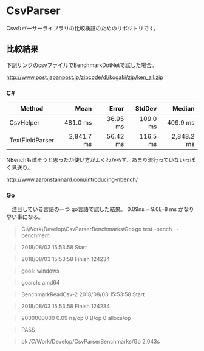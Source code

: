 # CsvParser
Csvのパーサーライブラリの比較検証のためのリポジトリです。



## 比較結果

下記リンクのcsvファイルでBenchmarkDotNetで試した場合。

http://www.post.japanpost.jp/zipcode/dl/kogaki/zip/ken_all.zip

### C#

|              Method |       Mean |    Error |   StdDev |     Median |
|-------------------- |-----------:|---------:|---------:|-----------:|
|       CsvHelper |   481.0 ms | 36.95 ms | 109.0 ms |   409.9 ms |
| TextFieldParser | 2,841.7 ms | 56.42 ms | 116.5 ms | 2,848.2 ms |

NBenchも試そうと思ったが使い方がよくわからず、あまり流行っていないっぽく見送り。

http://www.aaronstannard.com/introducing-nbench/

### Go

　注目している言語の一つ go言語で試した結果。
  0.09ns = 9.0E-8 ms
  かなり早い事になる。

> C:\Work\Develop\CsvParserBenchmarks\Go>go test -bench . -benchmem

> 2018/08/03 15:53:58 Start

> 2018/08/03 15:53:58 Finish 124234

> goos: windows

> goarch: amd64

> BenchmarkReadCsv-2      2018/08/03 15:53:58 Start

> 2018/08/03 15:53:58 Finish 124234

> 2000000000               0.09 ns/op            0 B/op          0 allocs/op

> PASS

> ok      _/C_/Work/Develop/CsvParserBenchmarks/Go        2.043s
